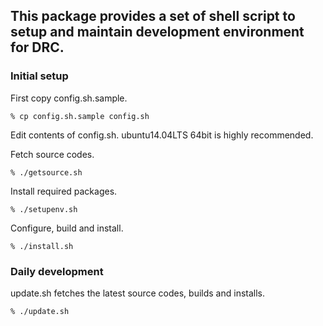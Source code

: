 ## This package provides a set of shell script to setup and maintain development environment for DRC.

### Initial setup

First copy config.sh.sample.
```
% cp config.sh.sample config.sh
```

Edit contents of config.sh. ubuntu14.04LTS 64bit is highly recommended.

Fetch source codes.
```
% ./getsource.sh
```

Install required packages.
```
% ./setupenv.sh
```

Configure, build and install.
```
% ./install.sh
```

### Daily development
update.sh fetches the latest source codes, builds and installs.
```
% ./update.sh
```


